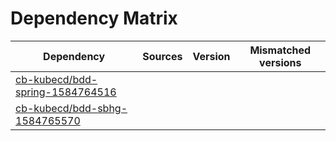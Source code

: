 # Dependency Matrix

Dependency | Sources | Version | Mismatched versions
---------- | ------- | ------- | -------------------
[cb-kubecd/bdd-spring-1584764516](https://github.com/cb-kubecd/bdd-spring-1584764516.git) |  | []() | 
[cb-kubecd/bdd-sbhg-1584765570](https://github.com/cb-kubecd/bdd-sbhg-1584765570.git) |  | []() | 
